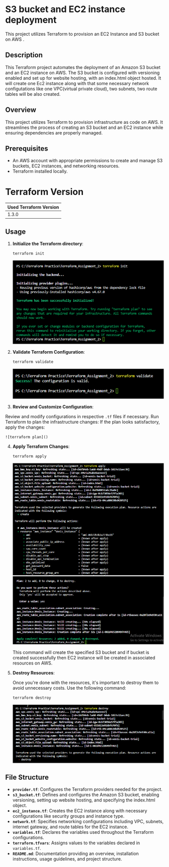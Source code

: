 
# S3 bucket and EC2 instance deployment

This project utilizes Terraform to provision an EC2 Instance and S3 bucket on AWS  .

## Description
This Terraform project automates the deployment of an Amazon S3 bucket and an EC2 instance on AWS. The S3 bucket is configured with versioning enabled and set up for website hosting, with an index.html object hosted. It will create one Ec2 instance along with that some necessary network configutations like one VPC(virtual private cloud), two subnets, two route tables will be also created.


## Overview
This project utilizes Terraform to provision infrastructure as code on AWS. It streamlines the process of creating an S3 bucket and an EC2 instance while ensuring dependencies are properly managed.
## Prerequisites
- An AWS account with appropriate permissions to create and manage S3 buckets, EC2 instances, and networking resources.
- Terraform installed locally.

# Terraform Version

| Used Terraform Version |
|------------------------|
| 1.3.0                  |

## Usage


1. **Initialize the Terraform directory**:

    ```bash
    terraform init
    ```
    ![terraform init](https://github.com/venispatel453/Terraform_Assignment_2/blob/master/Images/init.png)

2. **Validate Terraform Configuration**:

    ```bash
    terraform validate
    ```
    ![terraform validate](https://github.com/venispatel453/Terraform_Assignment_2/blob/master/Images/validate.png)

3. **Review and Customize Configuration**:
   
Review and modify configurations in respective `.tf` files if necessary.
Run Terraform to plan the infrastructure changes:
If the plan looks satisfactory, apply the changes:

    ![terraform plan]()

4. **Apply Terraform Changes**:

    ```bash
    terraform apply
    ```

    ![terraform apply-1](https://github.com/venispatel453/Terraform_Assignment_2/blob/master/Images/apply-1.png)
    ![terraform apply-2](https://github.com/venispatel453/Terraform_Assignment_2/blob/master/Images/apply-2.png)

   This command will create the specified S3 bucket and if bucket is created successfully then EC2 instance will be created in associated resources on AWS.

5. **Destroy Resources**:

   Once you're done with the resources, it's important to destroy them to avoid unnecessary costs. Use the following command:

    ```bash
    terraform destroy
    ```

    ![terraformm destroy](https://github.com/venispatel453/Terraform_Assignment_2/blob/master/Images/destroy.png)

## File Structure

- **`provider.tf`**: Configures the Terraform providers needed for the project.
- **`s3_bucket.tf`**: Defines and configures the Amazon S3 bucket, enabling versioning, setting up website hosting, and specifying the index.html object.
- **`ec2_instance.tf`**: Creates the EC2 instance along with necessary configurations like security groups and instance type.
- **`network.tf`**: Specifies networking configurations including VPC, subnets, internet gateway, and route tables for the EC2 instance.
- **`variables.tf`**: Declares the variables used throughout the Terraform configurations.
- **`terraform.tfvars`**: Assigns values to the variables declared in `variables.tf`.
- **`README.md`**: Documentation providing an overview, installation instructions, usage guidelines, and project structure.


